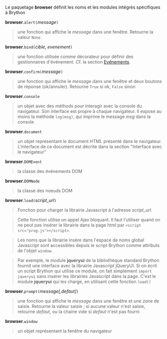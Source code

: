 Le paquetage **browser** définit les noms et les modules intégrés spécifiques à Brython

**browser**.`alert(`_message_`)`
> une fonction qui affiche le _message_ dans une fenêtre. Retourne la valeur `None`

**browser**.`bind(`_cible, evenement_`)`
> une fonction utilisée comme décorateur pour définir des gestionnaires d'événement. Cf. la section [Evénements](events.html).

**browser**.`confirm(`_message_`)`
> une fonction qui affiche le _message_ dans une fenêtre et deux boutons de réponse (ok/annuler). Retourne `True` si ok, `False` sinon

**browser**.`console`
> un objet avec des méthods pour interagir avec la console du navigateur. Son interface est propre à chaque navigateur. Il expose au moins la méthode `log(msg)`, qui imprime le message _msg_ dans la console

**browser**.`document`
> un objet représentant le document HTML présenté dans le navigateur. L'interface de ce document est décrite dans la section "Interface avec le navigateur"

**browser**.`DOMEvent`
> la classe des événements DOM

**browser**.`DOMNode`
> la classe des noeuds DOM

**browser**.`load(`_script\_url_`)`
> Fonction pour charger la librairie Javascript à l'adresse _script\_url_.

> Cette fonction utilise un appel Ajax bloquant. Il faut l'utiliser quand on
> ne peut pas insérer la librairie dans la page html par
> `<script src="prog.js"></script>`.

> Les noms que la librairie insère dans l'espace de noms global Javascript
> sont accessibles depuis le script Brython comme attributs de l'objet
> `window`.

> Par exemple, le module **jqueryui** de la bibliothèque standard Brython
> fournit une interface avec la librairie Javascript jQueryUI. Si on écrit un
> script Brython qui utilise ce module, on fait simplement `import jqueryui`
> sans insérer les librairies Javascript dans la page. C'est le module
> **jqueryui** qui les charge, en utilisant cette fonction `load()`

**browser**.`prompt(`_message[,defaut]_`)`
> une fonction qui affiche le _message_ dans une fenêtre et une zone de saisie. Retourne la valeur saisie ; si aucune valeur n'est saisie, retourne _defaut_, ou la chaine vide si _defaut_ n'est pas fourni

**browser**.`window`
> un objet représentant la fenêtre du navigateur
